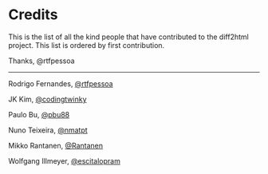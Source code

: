 # Credits

This is the list of all the kind people that have contributed to the diff2html project.
This list is ordered by first contribution.

Thanks,
@rtfpessoa

----------

Rodrigo Fernandes, [@rtfpessoa](https://github.com/rtfpessoa)

JK Kim, [@codingtwinky](https://github.com/codingtwinky)

Paulo Bu, [@pbu88](https://github.com/pbu88)

Nuno Teixeira, [@nmatpt](https://github.com/nmatpt)

Mikko Rantanen, [@Rantanen](https://github.com/Rantanen)

Wolfgang Illmeyer, [@escitalopram](https://github.com/escitalopram)
